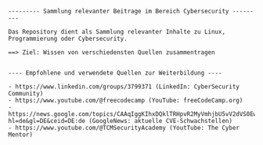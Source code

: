     --------- Sammlung relevanter Beitrage im Bereich Cybersecurity ---------

    Das Repository dient als Sammlung relevanter Inhalte zu Linux, Programmierung oder Cybersecurity.

    ==> Ziel: Wissen von verschiedensten Quellen zusammentragen


    ---- Empfohlene und verwendete Quellen zur Weiterbildung ----

    - https://www.linkedin.com/groups/3799371 (LinkedIn: CyberSecurity Community)
    - https://www.youtube.com/@freecodecamp (YouTube: freeCodeCamp.org)
    - https://news.google.com/topics/CAAqIggKIhxDQklTRHpvR2MyVmhjbU5vV2dVS0EwTldSU2dBUAE?hl=de&gl=DE&ceid=DE:de (GoogleNews: aktuelle CVE-Schwachstellen)
    - https://www.youtube.com/@TCMSecurityAcademy (YoutTube: The Cyber Mentor)
